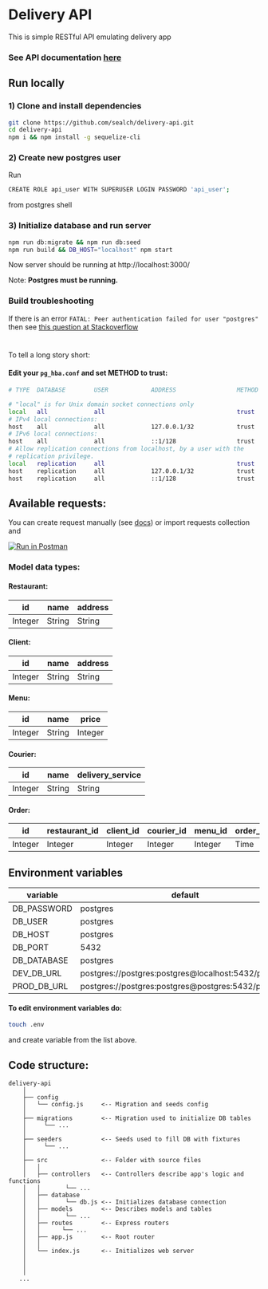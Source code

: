 # Delivery API

This is simple RESTful API emulating delivery app

### See API documentation <a href="https://documenter.getpostman.com/view/7031084/SzYbwwT6?version=latest">here</a>

## Run locally
### 1) Clone and install dependencies
```bash
git clone https://github.com/sealch/delivery-api.git
cd delivery-api
npm i && npm install -g sequelize-cli

```
### 2) Create new postgres user
Run
```bash
CREATE ROLE api_user WITH SUPERUSER LOGIN PASSWORD 'api_user';

```
from postgres shell

### 3) Initialize database and run server
```bash
npm run db:migrate && npm run db:seed
npm run build && DB_HOST="localhost" npm start

```

Now server should be running at http://localhost:3000/

Note: <b>Postgres must be running.</b>

### Build troubleshooting
If there is an error `FATAL: Peer authentication failed for user "postgres"` then see <a href="https://stackoverflow.com/questions/18664074/getting-error-peer-authentication-failed-for-user-postgres-when-trying-to-ge">this question at Stackoverflow</a>
#
To tell a long story short:
#### Edit your `pg_hba.conf` and set METHOD to trust:
```bash
# TYPE  DATABASE        USER            ADDRESS                 METHOD

# "local" is for Unix domain socket connections only
local   all             all                                     trust
# IPv4 local connections:
host    all             all             127.0.0.1/32            trust
# IPv6 local connections:
host    all             all             ::1/128                 trust
# Allow replication connections from localhost, by a user with the
# replication privilege.
local   replication     all                                     trust
host    replication     all             127.0.0.1/32            trust
host    replication     all             ::1/128                 trust

```

## Available requests:
You can create request manually (see <a href="https://documenter.getpostman.com/view/7031084/SzYbwwT6?version=latest">docs</a>) or import requests collection and <div style="vertical-align: middle;">[![Run in Postman](https://run.pstmn.io/button.svg)](https://app.getpostman.com/run-collection/e3a1fe73004491af042f)</div>

### Model data types:
#### Restaurant:
| id | name |  address |
| ------ | ------ | ------ |
| Integer | String | String |

#### Client:
| id | name |  address |
| ------ | ------ | ------ |
| Integer | String | String |

#### Menu:
| id | name |  price |
| ------ | ------ | ------ |
| Integer | String | Integer |

#### Courier:
| id | name |  delivery_service |
| ------ | ------ | ------ |
| Integer | String | String |

#### Order:
| id | restaurant_id | client_id | courier_id | menu_id | order_time | delivery_time |
| ------ | ------ | ------ | ------ | ------ | ------ | ------ |
| Integer | Integer | Integer | Integer | Integer | Time | Time |

## Environment variables
| variable | default |  required |
| ------ | ------ | ------ |
| DB_PASSWORD | postgres | no |
| DB_USER | postgres | no |
| DB_HOST | postgres | yes |
| DB_PORT | 5432 | no |
| DB_DATABASE | postgres | no |
| DEV_DB_URL | postgres://postgres:postgres@localhost:5432/postgres | no |
| PROD_DB_URL | postgres://postgres:postgres@postgres:5432/postgres | no |

#### To edit environment variables do:

```bash
touch .env

```
and create variable from the list above.

## Code structure:
```
delivery-api
    │  
    ├── config
    │   └── config.js     <-- Migration and seeds config
    │ 
    ├── migrations        <-- Migration used to initialize DB tables
    │     └── ...
    │ 
    ├── seeders           <-- Seeds used to fill DB with fixtures
    │     └── ...
    │ 
    ├── src               <-- Folder with source files
    │   │ 
    │   ├── controllers   <-- Controllers describe app's logic and functions
    │   │       └── ...
    │   ├── database      
    │   │       └── db.js <-- Initializes database connection
    │   ├── models        <-- Describes models and tables
    │   │       └── ...
    │   ├── routes        <-- Express routers
    │   │      └── ...
    │   ├── app.js        <-- Root router
    │   │ 
    │   └── index.js      <-- Initializes web server
    │
    │
    │
   ...
```


